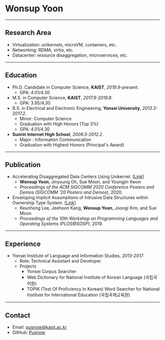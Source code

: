 # Wonsup Yoon

---

## Research Area

- Virtualization: unikernels, microVM, containers, etc.
- Networking: RDMA, virtio, etc.
- Datacenter: resource disaggregation, microservices, etc.


---

## Education

- Ph.D. Candidate in Computer Science, **KAIST**, *2019.9-present*.
    - GPA: 4.01/4.30
- M.S. in Computer Science, **KAIST**, *2017.9-2019.8*.
    - GPA: 3.95/4.30
- B.S. in Electrical and Electronic Engineering, **Yonsei University**, *2013.3-2017.2*.
    - Minor: Computer Science
    - Graduation with High Honors (Top 3%)
    - GPA: 4.01/4.30
- **Sunrin Internet High School**, *2009.3-2012.2*.
    - Major : Information Communication
    - Graduation with Highest Honors (Principal's Award)


---

## Publication

- Accelerating Disaggregated Data Centers Using Unikernel. [[Link](publication/ddc-unikernel.html)]
    - **Wonsup Yoon**, Jinyoung Oh, Sue Moon, and Youngjin Kwon
    - *Proceedings of the ACM SIGCOMM 2020 Conference Posters and Demos (SIGCOMM '20 Posters and Demos)*, 2020.
- Enveloping Implicit Assumptions of Intrusive Data Structures within Ownership Type System. [[Link](https://dl.acm.org/doi/abs/10.1145/3365137.3365403)]
    - Keunhong Lee, Jeehoon Kang, **Wonsup Yoon**, Joongi Kim, and Sue Moon
    - *Proceedings of the 10th Workshop on Programming Languages and Operating Systems (PLOS@SOSP)*, 2019.


---

## Experience

- Yonsei Institute of Language and Information Studies, *2013-2017*.
    - Role: Technical Assistant and Developer
    - Projects
        - Yonsei Corpus Searcher
        - Web Dictionary for National Institute of Korean Language (국립국어원)
        - TOPIK (Test Of Proficiency In Korean) Word Searcher for National Institute for International Education (국립국제교육원)


---

## Contact

- Email: [pusnow@kaist.ac.kr](mailto:pusnow@kaist.ac.kr)
- GitHub: [Pusnow](https://github.com/Pusnow)
